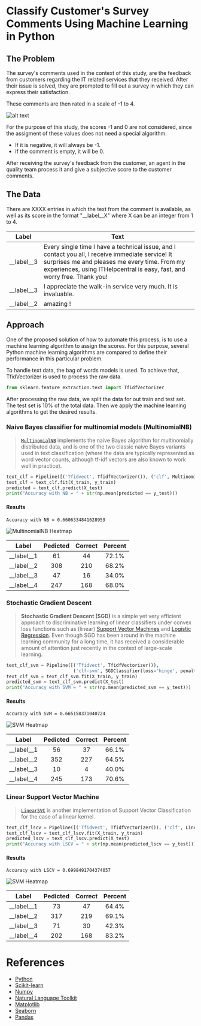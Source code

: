 # Classify Customer's Survey Comments Using Machine Learning in Python

## The Problem

The survey's comments used in the context of this study, are the feedback from customers regarding the IT related services that they received. After their issue is solved, they are prompted to fill out a survey in which they can express their satisfaction.

These comments are then rated in a scale of -1 to 4. 

![alt text](https://github.com/luisrausseo/ML_SurveyProcessor/blob/master/Capture.PNG)

For the purpose of this study, the scores -1 and 0 are not considered, since the assigment of these values does not need a special algorithm.

- If it is negative, it will always be -1.
- If the comment is empty, it will be 0.

After receiving the survey's feedback from the customer, an agent in the quality team process it and give a subjective score to the customer comments. 

## The Data

There are XXXX entries in which the text from the comment is available, as well as its score in the format "__label__X" where X can be an integer from 1 to 4. 

| Label        | Text           |
| ------------- |--------------|
| __label__3      | Every single time I have a technical issue, and I contact you all, I receive immediate service!  It surprises me and pleases me every time.  From my experiences, using ITHelpcentral is easy, fast, and worry free.  Thank you! |
| __label__3      | I appreciate the walk-in service very much.  It is invaluable.      |
| __label__2 | amazing !      |

## Approach

One of the proposed solution of how to automate this process, is to use a machine learning algorithm to assign the scores. For this purpose, several Python machine learning algorithms are compared to define their performance in this particular problem. 

To handle text data, the bag of words models is used. To achieve that, TfidVectorizer is used to process the raw data.

```Python
from sklearn.feature_extraction.text import TfidfVectorizer
```
After processing the raw data, we split the data for out train and test set. The test set is 10% of the total data. Then we apply the machine learning algorithms to get the desired results.

### Naive Bayes classifier for multinomial models (MultinomialNB)

>[`MultinomialNB`](https://scikit-learn.org/stable/modules/generated/sklearn.naive_bayes.MultinomialNB.html#sklearn.naive_bayes.MultinomialNB "sklearn.naive_bayes.MultinomialNB") implements the naive Bayes algorithm for multinomially distributed data, and is one of the two classic naive Bayes variants used in text classification (where the data are typically represented as word vector counts, although tf-idf vectors are also known to work well in practice).

```Python
text_clf = Pipeline([('Tfidvect', TfidfVectorizer()), ('clf', MultinomialNB(fit_prior=False))])
text_clf = text_clf.fit(X_train, y_train)
predicted = text_clf.predict(X_test)
print("Accuracy with NB = " + str(np.mean(predicted == y_test)))
```

#### Results

```
Accuracy with NB = 0.6606334841628959
```

![MultinomialNB Heatmap](https://github.com/luisrausseo/ML_SurveyProcessor/blob/master/results/M_NB.png)

|Label|Pedicted|Correct|Percent
|:-:|:-:|:-:|:-:|
|__label__1|61|44|72.1%
|__label__2|308|210|68.2%
|__label__3|47|16|34.0%
|__label__4|247|168|68.0%

### Stochastic Gradient Descent

>**Stochastic Gradient Descent (SGD)** is a simple yet very efficient approach to discriminative learning of linear classifiers under convex loss functions such as (linear) [Support Vector Machines](https://en.wikipedia.org/wiki/Support_vector_machine) and [Logistic Regression](https://en.wikipedia.org/wiki/Logistic_regression). Even though SGD has been around in the machine learning community for a long time, it has received a considerable amount of attention just recently in the context of large-scale learning.

```Python
text_clf_svm = Pipeline([('Tfidvect', TfidfVectorizer()),
                         ('clf-svm', SGDClassifier(loss='hinge', penalty='l2',alpha=1e-3, max_iter=5, random_state=45, shuffle=True))])
text_clf_svm = text_clf_svm.fit(X_train, y_train)
predicted_svm = text_clf_svm.predict(X_test)
print("Accuracy with SVM = " + str(np.mean(predicted_svm == y_test)))
```

#### Results

```
Accuracy with SVM = 0.665158371040724
```

![SVM Heatmap](https://github.com/luisrausseo/ML_SurveyProcessor/blob/master/results/M_NB.png)

|Label|Pedicted|Correct|Percent
|:-:|:-:|:-:|:-:|
|__label__1|56|37|66.1%
|__label__2|352|227|64.5%
|__label__3|10|4|40.0%
|__label__4|245|173|70.6%

### Linear Support Vector Machine

>[`LinearSVC`](https://scikit-learn.org/stable/modules/generated/sklearn.svm.LinearSVC.html#sklearn.svm.LinearSVC "sklearn.svm.LinearSVC") is another implementation of Support Vector Classification for the case of a linear kernel.

```Python
text_clf_lscv = Pipeline([('Tfidvect', TfidfVectorizer()), ('clf', LinearSVC())])
text_clf_lscv = text_clf_lscv.fit(X_train, y_train)
predicted_lscv = text_clf_lscv.predict(X_test)
print("Accuracy with LSCV = " + str(np.mean(predicted_lscv == y_test)))
```

#### Results

```
Accuracy with LSCV = 0.6998491704374057
```

![SVM Heatmap](https://github.com/luisrausseo/ML_SurveyProcessor/blob/master/results/LSVC.png)

|Label|Pedicted|Correct|Percent
|:-:|:-:|:-:|:-:|
|__label__1|73|47|64.4%
|__label__2|317|219|69.1%
|__label__3|71|30|42.3%
|__label__4|202|168|83.2%

# References
- [Python](https://www.python.org/)
- [Scikit-learn](https://scikit-learn.org/stable/)
- [Numpy](http://www.numpy.org/)
- [Natural Language Toolkit](https://www.nltk.org/)
- [Matplotlib](https://matplotlib.org/)
- [Seaborn](https://seaborn.pydata.org/)
- [Pandas](https://pandas.pydata.org/)
